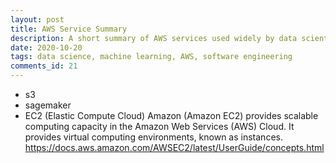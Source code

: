 ```yaml
---
layout: post
title: AWS Service Summary
description: A short summary of AWS services used widely by data scientists.
date: 2020-10-20
tags: data science, machine learning, AWS, software engineering
comments_id: 21
---
```


- s3
- sagemaker
- EC2 (Elastic Compute Cloud)
Amazon (Amazon EC2) provides scalable computing capacity in the Amazon Web Services (AWS) Cloud. It provides virtual computing environments, known as instances.
https://docs.aws.amazon.com/AWSEC2/latest/UserGuide/concepts.html